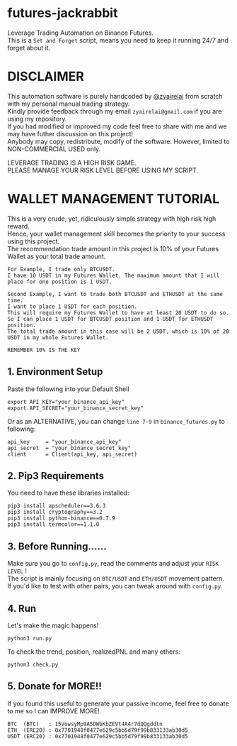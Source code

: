 # futures-jackrabbit
Leverage Trading Automation on Binance Futures.  
This is a `Set and Forget` script, means you need to keep it running 24/7 and forget about it.  

# DISCLAIMER
This automation software is purely handcoded by [@zyairelai](https://github.com/zyairelai) from scratch with my personal manual trading strategy.  
Kindly provide feedback through my email `zyairelai@gmail.com` if you are using my repository.  
If you had modified or improved my code feel free to share with me and we may have futher discussion on this project!  
Anybody may copy, redistribute, modify of the software. However, limited to NON-COMMERCIAL USED only.  

LEVERAGE TRADING IS A HIGH RISK GAME.  
PLEASE MANAGE YOUR RISK LEVEL BEFORE USING MY SCRIPT.

# WALLET MANAGEMENT TUTORIAL
This is a very crude, yet, ridiculously simple strategy with high risk high reward.  
Hence, your wallet management skill becomes the priority to your success using this project.  
The recommendation trade amount in this project is 10% of your Futures Wallet as your total trade amount.  
```
For Example, I trade only BTCUSDT.
I have 10 USDT in my Futures Wallet. The maximum amount that I will place for one position is 1 USDT.

Second Example, I want to trade both BTCUSDT and ETHUSDT at the same time.
I want to place 1 USDT for each position.
This will require my Futures Wallet to have at least 20 USDT to do so. 
So I can place 1 USDT for BTCUSDT position and 1 USDT for ETHUSDT position.
The total trade amount in this case will be 2 USDT, which is 10% of 20 USDT in my whole Futures Wallet.

REMEMBER 10% IS THE KEY
```

## 1. Environment Setup
Paste the following into your Default Shell
```
export API_KEY="your_binance_api_key"
export API_SECRET="your_binance_secret_key"
```

Or as an ALTERNATIVE, you can change `line 7-9` in `binance_futures.py` to following: 
```
api_key     = "your_binance_api_key"
api_secret  = "your_binance_secret_key"
client      = Client(api_key, api_secret)
```

## 2. Pip3 Requirements
You need to have these libraries installed:
```
pip3 install apscheduler==3.6.3
pip3 install cryptography==3.2 
pip3 install python-binance==0.7.9
pip3 install termcolor==1.1.0
```

## 3. Before Running......
Make sure you go to `config.py`, read the comments and adjust your `RISK LEVEL` !  
The script is mainly focusing on `BTC/USDT` and `ETH/USDT` movement pattern.  
If you'd like to test with other pairs, you can tweak around with `config.py`.

## 4. Run
Let's make the magic happens!
```
python3 run.py
```
To check the trend, position, realizedPNL and many others:
```
python3 check.py
```

## 5. Donate for MORE!!
If you found this useful to generate your passive income, feel free to donate to me so I can IMPROVE MORE!  
```
BTC  (BTC)   : 15VowsyMp9A5DWbKbZEVt4A4r7dQQgddtn
ETH  (ERC20) : 0x7701948f0477e629c5bb5d79f99b833133ab30d5
USDT (ERC20) : 0x7701948f0477e629c5bb5d79f99b833133ab30d5
```
